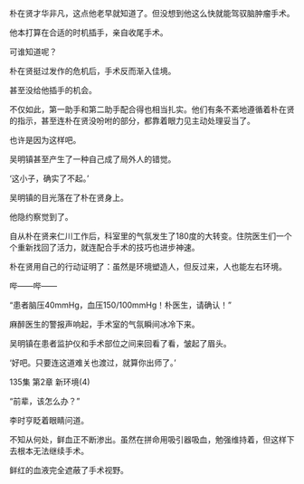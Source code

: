 朴在贤才华非凡，这点他老早就知道了。但没想到他这么快就能驾驭脑肿瘤手术。

他本打算在合适的时机插手，亲自收尾手术。

可谁知道呢？

朴在贤挺过发作的危机后，手术反而渐入佳境。

甚至没给他插手的机会。

不仅如此，第一助手和第二助手配合得也相当扎实。他们有条不紊地遵循着朴在贤的指示，甚至连朴在贤没吩咐的部分，都靠着眼力见主动处理妥当了。

也许是因为这样吧。

吴明镇甚至产生了一种自己成了局外人的错觉。

‘这小子，确实了不起。’

吴明镇的目光落在了朴在贤身上。

他隐约察觉到了。

自从朴在贤来仁川工作后，科室里的气氛发生了180度的大转变。住院医生们一个个重新找回了活力，就连配合手术的技巧也进步神速。

朴在贤用自己的行动证明了：虽然是环境塑造人，但反过来，人也能左右环境。

哔——哔——

“患者脑压40mmHg，血压150/100mmHg！朴医生，请确认！”

麻醉医生的警报声响起，手术室的气氛瞬间冰冷下来。

吴明镇在患者监护仪和手术部位之间来回看了看，皱起了眉头。

‘好吧。只要连这道难关也渡过，就算你出师了。’

135集 第2章 新环境(4)

“前辈，该怎么办？”

李时亨眨着眼睛问道。

不知从何处，鲜血正不断渗出。虽然在拼命用吸引器吸血，勉强维持着，但这样下去根本无法继续手术。

鲜红的血液完全遮蔽了手术视野。